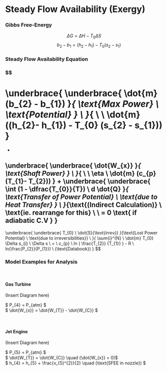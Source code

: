 # Steady Flow Availability (Exergy)

### Gibbs Free-Energy
$$ \Delta G = \Delta H - T_{0} \Delta S$$
$$ \qquad b_{2} - b_{1} = (h_{2}- h_{1}) - T_{0} (s_{2} - s_{1}) $$

### Steady Flow Availability Equation
### $$  
\underbrace{
\underbrace{ \dot{m} (b_{2} - b_{1}) }_{ \text{Max Power} \\
\text{Potential} } \\
}_{ \\ \\ \dot{m} ((h_{2}- h_{1}) - T_{0} (s_{2} - s_{1})) }
=
- 
\underbrace{
\underbrace{ \dot{W_{x}} }_{ \text{Shaft Power} } \\
}_{ \\ \\ \eta \\ \dot{m} (c_{p}(T_{1}- T_{2})) }
+ 
\underbrace{
\underbrace{ \int (1 - \dfrac{T_{0}}{T}) \ d \dot{Q} }_{ \text{Transfer of Power Potential} \\ \text{due to Heat Transfer} } \\
}_{\text{(Indirect Calculation)} \\ \text{ie. rearrange for this} \\ \\ = 0 \text{ if adiabatic C.V } }
-
\underbrace{
\underbrace{  T_{0} \ \dot{S}_{\text{irrev}} }_{\text{Lost Power Potential} \\ \text{due to irreversibilities}} \\
}_{ 
\sum_{i}^{N} \ \dot{m} T_{0} \Delta s_{i} 
\\ 
\Delta s \ = \ c_{p} \ ln ( \frac{T_{2}} {T_{1}} ) - R \ ln(\frac{P_{2}}{P_{1}}) \\ (\text{Databook})
}
$$

### Model Examples for Analysis
</br>

#### Gas Turbine

(Insert Diagram here)

$ P_{4} = P_{atm} $ </br>
$ \dot{W_{x}} = \dot{W_{T}} - \dot{W_{C}} $

</br>

#### Jet Engine

(Insert Diagram here)

$ P_{5} = P_{atm} $ </br>
$ \dot{W_{T}} = \dot{W_{C}} \quad (\dot{W_{x}} = 0)$ </br>
$ h_{4} = h_{5} + \frac{v_{5}^{2}}{2} \quad (\text{SFEE in nozzle}) $ 

